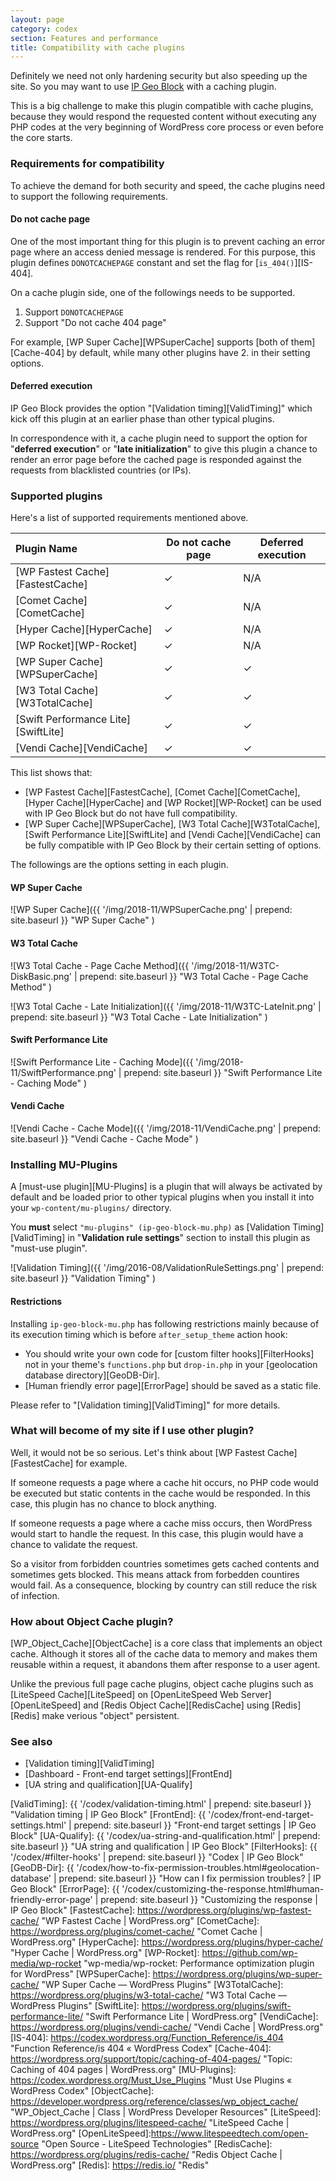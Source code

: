 ```yaml
---
layout: page
category: codex
section: Features and performance
title: Compatibility with cache plugins
---
```


Definitely we need not only hardening security but also speeding up the site.
So you may want to use [IP Geo Block][IP-Geo-Block] with a caching plugin.

This is a big challenge to make this plugin compatible with cache plugins, 
because they would respond the requested content without executing any PHP 
codes at the very beginning of WordPress core process or even before the core
starts.

### Requirements for compatibility  ###

To achieve the demand for both security and speed, the cache plugins need to 
support the following requirements.

#### Do not cache page ####

One of the most important thing for this plugin is to prevent caching an error
page where an access denied message is rendered. For this purpose, this plugin 
defines `DONOTCACHEPAGE` constant and set the flag for [`is_404()`][IS-404].

On a cache plugin side, one of the followings needs to be supported.

1. Support `DONOTCACHEPAGE`
2. Support "Do not cache 404 page"

For example, [WP Super Cache][WPSuperCache] supports [both of them][Cache-404]
by default, while many other plugins have 2. in their setting options.

#### Deferred execution ####

IP Geo Block provides the option "[Validation timing][ValidTiming]" which kick 
off this plugin at an earlier phase than other typical plugins.

In correspondence with it, a cache plugin need to support the option for 
"**deferred execution**" or "**late initialization**" to give this plugin a 
chance to render an error page before the cached page is responded against the
requests from blacklisted countries (or IPs).

### Supported plugins ###

Here's a list of supported requirements mentioned above.

| Plugin Name                         | Do not cache page | Deferred execution |
|:------------------------------------|-------------------|--------------------|
| [WP Fastest Cache][FastestCache]    |     &#x02713;     |         N/A        |
| [Comet Cache][CometCache]           |     &#x02713;     |         N/A        |
| [Hyper Cache][HyperCache]           |     &#x02713;     |         N/A        |
| [WP Rocket][WP-Rocket]              |     &#x02713;     |         N/A        |
| [WP Super Cache][WPSuperCache]      |     &#x02713;     |      &#x02713;     |
| [W3 Total Cache][W3TotalCache]      |     &#x02713;     |      &#x02713;     |
| [Swift Performance Lite][SwiftLite] |     &#x02713;     |      &#x02713;     |
| [Vendi Cache][VendiCache]           |     &#x02713;     |      &#x02713;     |

This list shows that:

- [WP Fastest Cache][FastestCache], [Comet Cache][CometCache],
  [Hyper Cache][HyperCache] and [WP Rocket][WP-Rocket] can be used with 
  IP Geo Block but do not have full compatibility.
- [WP Super Cache][WPSuperCache], [W3 Total Cache][W3TotalCache], [Swift 
  Performance Lite][SwiftLite] and [Vendi Cache][VendiCache] can be fully 
  compatible with IP Geo Block by their certain setting of options.

The followings are the options setting in each plugin.

#### WP Super Cache ####

![WP Super Cache]({{ '/img/2018-11/WPSuperCache.png' | prepend: site.baseurl }}
 "WP Super Cache"
)

#### W3 Total Cache ####

![W3 Total Cache - Page Cache Method]({{ '/img/2018-11/W3TC-DiskBasic.png' | prepend: site.baseurl }}
 "W3 Total Cache - Page Cache Method"
)

![W3 Total Cache - Late Initialization]({{ '/img/2018-11/W3TC-LateInit.png' | prepend: site.baseurl }}
 "W3 Total Cache - Late Initialization"
)

#### Swift Performance Lite ####

![Swift Performance Lite - Caching Mode]({{ '/img/2018-11/SwiftPerformance.png' | prepend: site.baseurl }}
 "Swift Performance Lite - Caching Mode"
)

#### Vendi Cache ####

![Vendi Cache - Cache Mode]({{ '/img/2018-11/VendiCache.png' | prepend: site.baseurl }}
 "Vendi Cache - Cache Mode"
)

### Installing MU-Plugins ###

A [must-use plugin][MU-Plugins] is a plugin that will always be activated by 
default and be loaded prior to other typical plugins when you install it into 
your `wp-content/mu-plugins/` directory.

You **must** select `"mu-plugins" (ip-geo-block-mu.php)` as [Validation Timing]
[ValidTiming] in "**Validation rule settings**" section to install this plugin
as "must-use plugin".

![Validation Timing]({{ '/img/2016-08/ValidationRuleSettings.png' | prepend: site.baseurl }}
 "Validation Timing"
)

#### Restrictions ####

Installing `ip-geo-block-mu.php` has following restrictions mainly because of 
its execution timing which is before `after_setup_theme` action hook:

- You should write your own code for [custom filter hooks][FilterHooks] not 
  in your theme's `functions.php` but `drop-in.php` in your [geolocation 
  database directory][GeoDB-Dir].
- [Human friendly error page][ErrorPage] should be saved as a static file.

Please refer to "[Validation timing][ValidTiming]" for more details.

### What will become of my site if I use other plugin? ###

Well, it would not be so serious. Let's think about [WP Fastest Cache]
[FastestCache] for example.

If someone requests a page where a cache hit occurs, no PHP code would be 
executed but static contents in the cache would be responded. In this case, 
this plugin has no chance to block anything.

If someone requests a page where a cache miss occurs, then WordPress would 
start to handle the request. In this case, this plugin would have a chance 
to validate the request.

So a visitor from forbidden countries sometimes gets cached contents and 
sometimes gets blocked. This means attack from forbedden countires would fail.
As a consequence, blocking by country can still reduce the risk of infection.

### How about Object Cache plugin? ###

[WP_Object_Cache][ObjectCache] is a core class that implements an object cache.
Although it stores all of the cache data to memory and makes them reusable 
within a request, it abandons them after response to a user agent.

Unlike the previous full page cache plugins, object cache plugins such as
[LiteSpeed Cache][LiteSpeed] on [OpenLiteSpeed Web Server][OpenLiteSpeed] and 
[Redis Object Cache][RedisCache] using [Redis][Redis] make verious "object" 
persistent.

### See also ###

- [Validation timing][ValidTiming]
- [Dashboard - Front-end target settings][FrontEnd]
- [UA string and qualification][UA-Qualify]

[IP-Geo-Block]: https://wordpress.org/plugins/ip-geo-block/ "WordPress › IP Geo Block « WordPress Plugins"
[ValidTiming]:  {{ '/codex/validation-timing.html'           | prepend: site.baseurl }} "Validation timing | IP Geo Block"
[FrontEnd]:     {{ '/codex/front-end-target-settings.html'   | prepend: site.baseurl }} "Front-end target settings | IP Geo Block"
[UA-Qualify]:   {{ '/codex/ua-string-and-qualification.html' | prepend: site.baseurl }} "UA string and qualification | IP Geo Block"
[FilterHooks]:  {{ '/codex/#filter-hooks'                    | prepend: site.baseurl }} "Codex | IP Geo Block"
[GeoDB-Dir]:    {{ '/codex/how-to-fix-permission-troubles.html#geolocation-database' | prepend: site.baseurl }} "How can I fix permission troubles? | IP Geo Block"
[ErrorPage]:    {{ '/codex/customizing-the-response.html#human-friendly-error-page'  | prepend: site.baseurl }} "Customizing the response | IP Geo Block"
[FastestCache]: https://wordpress.org/plugins/wp-fastest-cache/ "WP Fastest Cache &#124; WordPress.org"
[CometCache]:   https://wordpress.org/plugins/comet-cache/ "Comet Cache &#124; WordPress.org"
[HyperCache]:   https://wordpress.org/plugins/hyper-cache/ "Hyper Cache &#124; WordPress.org"
[WP-Rocket]:    https://github.com/wp-media/wp-rocket "wp-media/wp-rocket: Performance optimization plugin for WordPress"
[WPSuperCache]: https://wordpress.org/plugins/wp-super-cache/ "WP Super Cache &mdash; WordPress Plugins"
[W3TotalCache]: https://wordpress.org/plugins/w3-total-cache/ "W3 Total Cache &mdash; WordPress Plugins"
[SwiftLite]:    https://wordpress.org/plugins/swift-performance-lite/ "Swift Performance Lite &#124; WordPress.org"
[VendiCache]:   https://wordpress.org/plugins/vendi-cache/ "Vendi Cache &#124; WordPress.org"
[IS-404]:       https://codex.wordpress.org/Function_Reference/is_404 "Function Reference/is 404 &laquo; WordPress Codex"
[Cache-404]:    https://wordpress.org/support/topic/caching-of-404-pages/ "Topic: Caching of 404 pages &#124; WordPress.org"
[MU-Plugins]:   https://codex.wordpress.org/Must_Use_Plugins "Must Use Plugins &laquo; WordPress Codex"
[ObjectCache]:  https://developer.wordpress.org/reference/classes/wp_object_cache/ "WP_Object_Cache | Class | WordPress Developer Resources"
[LiteSpeed]:    https://wordpress.org/plugins/litespeed-cache/ "LiteSpeed Cache &#124; WordPress.org"
[OpenLiteSpeed]:https://www.litespeedtech.com/open-source "Open Source - LiteSpeed Technologies"
[RedisCache]:   https://wordpress.org/plugins/redis-cache/ "Redis Object Cache &#124; WordPress.org"
[Redis]:        https://redis.io/ "Redis"
